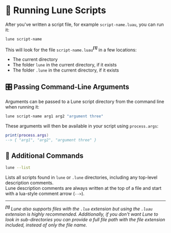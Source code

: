 <!-- markdownlint-disable MD033 -->

# 🏃 Running Lune Scripts

After you've written a script file, for example `script-name.luau`, you can run it:

```sh
lune script-name
```

This will look for the file `script-name.luau`**_<sup>[1]</sup>_** in a few locations:

- The current directory
- The folder `lune` in the current directory, if it exists
- The folder `.lune` in the current directory, if it exists

## 🎛️ Passing Command-Line Arguments

Arguments can be passed to a Lune script directory from the command line when running it:

```sh
lune script-name arg1 arg2 "argument three"
```

These arguments will then be available in your script using `process.args`:

```lua
print(process.args)
--> { "arg1", "arg2", "argument three" }
```

## 💭 Additional Commands

```sh
lune --list
```

Lists all scripts found in `lune` or `.lune` directories, including any top-level description comments. <br />
Lune description comments are always written at the top of a file and start with a lua-style comment arrow (`-->`).

---

**_<sup>[1]</sup>_** _Lune also supports files with the `.lua` extension but using the `.luau` extension is highly recommended. Additionally, if you don't want Lune to look in sub-directories you can provide a full file path with the file extension included, instead of only the file name._
